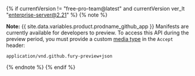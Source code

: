 {% if currentVersion != "free-pro-team@latest" and currentVersion ver_lt "enterprise-server@2.21" %}
{% note %}

**Note:** {{ site.data.variables.product.prodname_github_app }} Manifests are currently available for developers to preview. To access this API during the preview period, you must provide a custom [media type](/v3/media) in the `Accept` header:

```
application/vnd.github.fury-preview+json
```

{% endnote %}
{% endif %}
